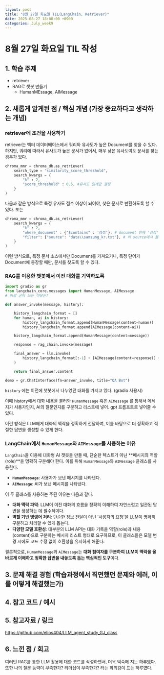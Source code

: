```yaml
---
layout: post
title: "8월 27일 화요일 TIL(LangChain, Retriever)"
date: 2025-08-27 18:00:00 +0900
categories: July_week9
---
```


# 8월 27일 화요일 TIL 작성

## 1. 학습 주제
- retriever
- RAG로 챗봇 만들기
  - HumanMEssage, AIMessage

## 2. 새롭게 알게된 점 / 핵심 개념 (가장 중요하다고 생각하는 개념)

### retriever에 조건을 사용하기

retriever는 벡터 데이터베이스에서 쿼리와 유사도가 높은 Document를 찾을 수 있다. 하지만, 쿼리에 따라서 유사도가 높은 문서가 없어서, 매우 낮은 유사도여도 문서를 찾는 경우가 있다. 

```python
chroma_mmr = chroma_db.as_retriever(
    search_type = "similarity_score_threshold",
    search_kwargs = {
        "k" : 2,
        "score_threshold" : 0.5, #유사도 임계값 결정
    }
)
```

다음과 같은 방식으로 특정 유사도 점수 이상이 되어야, 찾은 문서로 반환하도록 할 수 있다. 또는

```python
chroma_mmr = chroma_db.as_retriever(
    search_kwargs = {
        "k" : 2,
        "where_document" : {"$contains" : '삼성'}, # document 안에 '삼성'이라는 단어가 있을 때 만 사용
        "filter": {"source": "data\\samsung_kr.txt"}, # 이 source에서 불러온 docs 만 검색하기, metadata에 있는 내용 기반
    }
)
```

이런 방식으로, 특정 문서 소스에서만 Document를 가져오거나, 특정 단어가 Document에 등장할 때만, 문서를 찾도록 할 수 있다.

### RAG를 이용한 챗봇에서 이전 대화를 기억하도록

```python
import gradio as gr
from langchain_core.messages import HumanMessage, AIMessage
# 이걸 굳이 쓰는 이유는?

def answer_invoke(message, history):

    history_langchain_format = []
    for human, ai in history:
        history_langchain_format.append(HumanMessage(content=human))
        history_langchain_format.append(AIMessage(content=ai))

    history_langchain_format.append(HumanMessage(content=message))

    response = rag_chain.invoke(message)

    final_answer = llm.invoke(
        history_langchain_format[:-1] + [AIMessage(content=response)] + [HumanMessage(content=message)]
    )

    return final_answer.content

demo = gr.ChatInterface(fn=answer_invoke, title="QA Bot")
```

`history` 에는 이전에 챗봇에서 나누었던 대화를 가지고 있다. (gradio 사용시)

이때 history에서 대화 내용을 불러와 `HumanMessage` 혹은 `AIMessage` 를 통해서 메세지가 사용자인지, AI의 질문인지를 구분하고 리스트에 넣어. gpt 프롬프트로 넣어줄 수 있다.

이런 방식은 LLM에게 대화의 맥락을 정확하게 전달하여, 이를 바탕으로 더 정확하고 적절한 답변을 생성할 수 있게 한다.

### LangChain에서 `HumanMessage`와 `AIMessage`를 사용하는 이유

`LangChain`을 이용해 대화형 AI 챗봇을 만들 때, 단순한 텍스트가 아닌 **메시지의 역할(role)**을 명확히 구분해야 한다. 이를 위해 `HumanMessage`와 `AIMessage` 클래스를 사용한다.

- **`HumanMessage`**: 사용자가 보낸 메시지를 나타낸다.
- **`AIMessage`**: AI가 보낸 메시지를 나타낸다.

이 두 클래스를 사용하는 주된 이유는 다음과 같다.

- **대화 맥락 파악**: LLM이 이전 대화의 흐름을 정확히 이해하여 자연스럽고 일관된 답변을 생성하는 데 필수적이다.
- **역할 기반 명령어 처리**: 단순한 정보 전달이 아닌 '사용자의 요청'을 LLM이 명확히 구분하고 처리할 수 있게 돕는다.
- **다양한 모델 호환성**: 대부분의 LLM API는 대화 기록을 역할(role)과 내용(content)으로 구분하는 메시지 리스트 형태로 요구하므로, 이 클래스들은 모델 변경 시에도 코드 수정 없이 호환성을 유지하게 해준다.

결론적으로, `HumanMessage`와 `AIMessage`는 **대화 참여자를 구분하여 LLM이 맥락을 올바르게 이해하고 정확한 답변을 내놓도록 돕는 핵심적인 도구**이다.

## 3. 문제 해결 경험 (학습과정에서 직면했던 문제와 에러, 이를 어떻게 해결했는가)


## 4. 참고 코드 / 예시


## 5. 참고자료 / 링크
https://github.com/elios404/LLM_agent_study_GJ_class


## 6. 느낀 점 / 회고 
여러번 RAG를 통한 LLM 활용에 대한 코드를 작성하면서, 더욱 익숙해 지는 하루였다. 또한 나의 질문 능력이 부족한가? 리더십이 부족한가? 라는 회의감이 드는 하루였다.